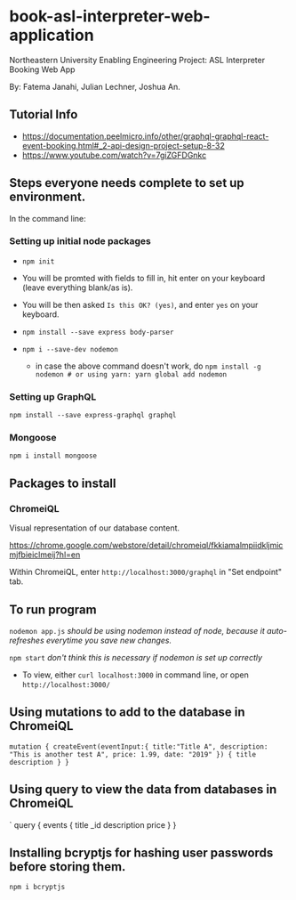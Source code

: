 # book-asl-interpreter-web-application
Northeastern University Enabling Engineering Project: ASL Interpreter Booking Web App

By: Fatema Janahi, Julian Lechner, Joshua An.

## Tutorial Info
* https://documentation.peelmicro.info/other/graphql-graphql-react-event-booking.html#_2-api-design-project-setup-8-32
* https://www.youtube.com/watch?v=7giZGFDGnkc


## Steps everyone needs complete to set up environment.
In the command line:

### Setting up initial node packages
* `npm init`
* You will be promted with fields to fill in, hit enter on your keyboard (leave everything blank/as is).

* You will be then asked `Is this OK? (yes)`, and enter `yes` on your keyboard.

* `npm install --save express body-parser`
* `npm i --save-dev nodemon`
  * in case the above command doesn't work, do `npm install -g nodemon # or using yarn: yarn global add nodemon`


### Setting up GraphQL
`npm install --save express-graphql graphql`

### Mongoose
`npm i install mongoose`

## Packages to install

### ChromeiQL
Visual representation of our database content.

https://chrome.google.com/webstore/detail/chromeiql/fkkiamalmpiidkljmicmjfbieiclmeij?hl=en

Within ChromeiQL, enter `http://localhost:3000/graphql` in "Set endpoint" tab.


## To run program
`nodemon app.js` *should be using nodemon instead of node, because it auto-refreshes everytime you save new changes.*

`npm start` *don't think this is necessary if nodemon is set up correctly*

* To view, either `curl localhost:3000` in command line, or open `http://localhost:3000/`

## Using mutations to add to the database in ChromeiQL

`mutation {
  createEvent(eventInput:{
    title:"Title A",
    description: "This is another test A",
    price: 1.99,
    date: "2019"
  })
  {
    title
    description
  }
}`



## Using query to view the data from databases in ChromeiQL
`
query {
  events {
    title
    _id
    description
    price
  }
}

## Installing bcryptjs for hashing user passwords before storing them.
`npm i bcryptjs`
